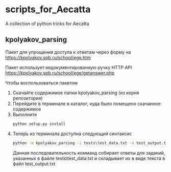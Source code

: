 # scripts_for_Aecatta

A collection of python tricks for Aecatta

## kpolyakov_parsing

Пакет для упрощения доступа к ответам через форму на https://kpolyakov.spb.ru/school/ege.htm

Пакет использует недокументированную ручку HTTP API https://kpolyakov.spb.ru/school/ege/getanswer.php

Чтобы воспользоваться пакетом

1. Скачайте содержимое папки kpolyakov_parsing (из корня репозитория)
2. Перейдите в терминале в каталог, куда было помещено скачанное содержимое
3. Выполните
    ```bash
    python setup.py install
    ```
4. Теперь из терминала доступна следующий синтаксис
    ```bash
    python -m kpolyakov_parsing -i tests\test_data.txt -o test_output.txt
    ```
   Данная последовательность комманд собирает ответы для заданий, указанных в файле tests\test_data.txt и складывает их
   в виде текста в файл test_output.txt

